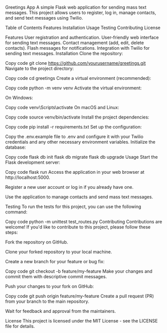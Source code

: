 Greetings App
A simple Flask web application for sending mass text messages. This project allows users to register, log in, manage contacts, and send text messages using Twilio.

Table of Contents
Features
Installation
Usage
Testing
Contributing
License

Features
User registration and authentication.
User-friendly web interface for sending text messages.
Contact management (add, edit, delete contacts).
Flash messages for notifications.
Integration with Twilio for sending text messages.
Installation
Clone the repository:

Copy code
git clone https://github.com/yourusername/greetings.git
Navigate to the project directory:

Copy code
cd greetings
Create a virtual environment (recommended):

Copy code
python -m venv venv
Activate the virtual environment:

On Windows:

Copy code
venv\Scripts\activate
On macOS and Linux:

Copy code
source venv/bin/activate
Install the project dependencies:

Copy code
pip install -r requirements.txt
Set up the configuration:

Copy the .env.example file to .env and configure it with your Twilio credentials and any other necessary environment variables.
Initialize the database:

Copy code
flask db init
flask db migrate
flask db upgrade
Usage
Start the Flask development server:

Copy code
flask run
Access the application in your web browser at http://localhost:5000.

Register a new user account or log in if you already have one.

Use the application to manage contacts and send mass text messages.

Testing
To run the tests for this project, you can use the following command:

Copy code
python -m unittest test_routes.py
Contributing
Contributions are welcome! If you'd like to contribute to this project, please follow these steps:

Fork the repository on GitHub.

Clone your forked repository to your local machine.

Create a new branch for your feature or bug fix:

Copy code
git checkout -b feature/my-feature
Make your changes and commit them with descriptive commit messages.

Push your changes to your fork on GitHub:

Copy code
git push origin feature/my-feature
Create a pull request (PR) from your branch to the main repository.

Wait for feedback and approval from the maintainers.

License
This project is licensed under the MIT License - see the LICENSE file for details.
